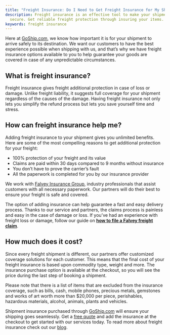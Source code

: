 ```yaml
---
title: "Freight Insurance: Do I Need to Get Freight Insurance for My Shipment?"
description: Freight insurance is an effective tool to make your shipments
  secure. Get reliable freight protection through insuring your items.
keywords: freight insurance
---
```

Here at [GoShip.com](https://www.goship.com/), we know how important it is for your shipment to arrive safely to its destination. We want our customers to have the best experience possible when shipping with us, and that’s why we have freight insurance options available to you to help guarantee your goods are covered in case of any unpredictable circumstances.

## **What is freight insurance?**

Freight insurance gives freight additional protection in case of loss or damage. Unlike freight liability, it suggests full coverage for your shipment regardless of the causes of the damage. Having freight insurance not only lets you simplify the refund process but lets you save yourself time and stress.

## **How can freight insurance help me?**

Adding freight insurance to your shipment gives you unlimited benefits. Here are some of the most compelling reasons to get additional protection for your freight:

* 100% protection of your freight and its value
* Claims are paid within 30 days compared to 9 months without insurance
* You don’t have to prove the carrier’s fault
* All the paperwork is completed for you by our insurance provider

We work with [Falvey Insurance Group](http://falveyshippers.com/), industry professionals that assist customers with all necessary paperwork. Our partners will do their best to ensure your freight is safe and covered.

The option of adding insurance can help guarantee a fast and easy delivery process. Thanks to our service and partners, the claims process is painless and easy in the case of damage or loss. If you’ve had an experience with freight loss or damage, follow our guide on **[how to file a Falvey freight claim](https://www.goship.com/resources/filing-a-falvey-freight-claim)**.

## **How much does it cost?**

Since every freight shipment is different, our partners offer customized coverage solutions for each customer. This means that the final cost of your freight insurance is based upon commodity type, weight and more. The insurance purchase option is available at the checkout, so you will see the price during the last step of booking a shipment.

Please note that there is a list of items that are excluded from the insurance coverage, such as bills, cash, mobile phones, precious metals, gemstones and works of art worth more than $20,000 per piece, perishables, hazardous materials, alcohol, animals, plants and vehicles. 

Shipment insurance purchased through [GoShip.com](https://www.goship.com/) will ensure your shipping goes seamlessly. Get a [free quote](https://beta.goship.com) and add the insurance at the checkout to get started with our services today. To read more about freight insurance check out our [blog](https://www.goship.com/blog/).